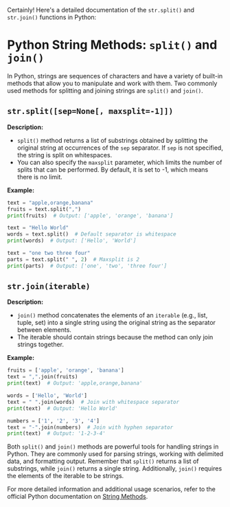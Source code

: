 Certainly! Here's a detailed documentation of the `str.split()` and `str.join()` functions in Python:

# Python String Methods: `split()` and `join()`

In Python, strings are sequences of characters and have a variety of built-in methods that allow you to manipulate and work with them. Two commonly used methods for splitting and joining strings are `split()` and `join()`.

## `str.split([sep=None[, maxsplit=-1]])`

**Description:**
- `split()` method returns a list of substrings obtained by splitting the original string at occurrences of the `sep` separator. If `sep` is not specified, the string is split on whitespaces.
- You can also specify the `maxsplit` parameter, which limits the number of splits that can be performed. By default, it is set to -1, which means there is no limit.

**Example:**
```python
text = "apple,orange,banana"
fruits = text.split(",")
print(fruits)  # Output: ['apple', 'orange', 'banana']

text = "Hello World"
words = text.split()  # Default separator is whitespace
print(words)  # Output: ['Hello', 'World']

text = "one two three four"
parts = text.split(" ", 2)  # Maxsplit is 2
print(parts)  # Output: ['one', 'two', 'three four']
```

## `str.join(iterable)`

**Description:**
- `join()` method concatenates the elements of an `iterable` (e.g., list, tuple, set) into a single string using the original string as the separator between elements.
- The iterable should contain strings because the method can only join strings together.

**Example:**
```python
fruits = ['apple', 'orange', 'banana']
text = ",".join(fruits)
print(text)  # Output: 'apple,orange,banana'

words = ['Hello', 'World']
text = " ".join(words)  # Join with whitespace separator
print(text)  # Output: 'Hello World'

numbers = ['1', '2', '3', '4']
text = "-".join(numbers)  # Join with hyphen separator
print(text)  # Output: '1-2-3-4'
```

Both `split()` and `join()` methods are powerful tools for handling strings in Python. They are commonly used for parsing strings, working with delimited data, and formatting output. Remember that `split()` returns a list of substrings, while `join()` returns a single string. Additionally, `join()` requires the elements of the iterable to be strings.

For more detailed information and additional usage scenarios, refer to the official Python documentation on [String Methods](https://docs.python.org/3/library/stdtypes.html#string-methods).